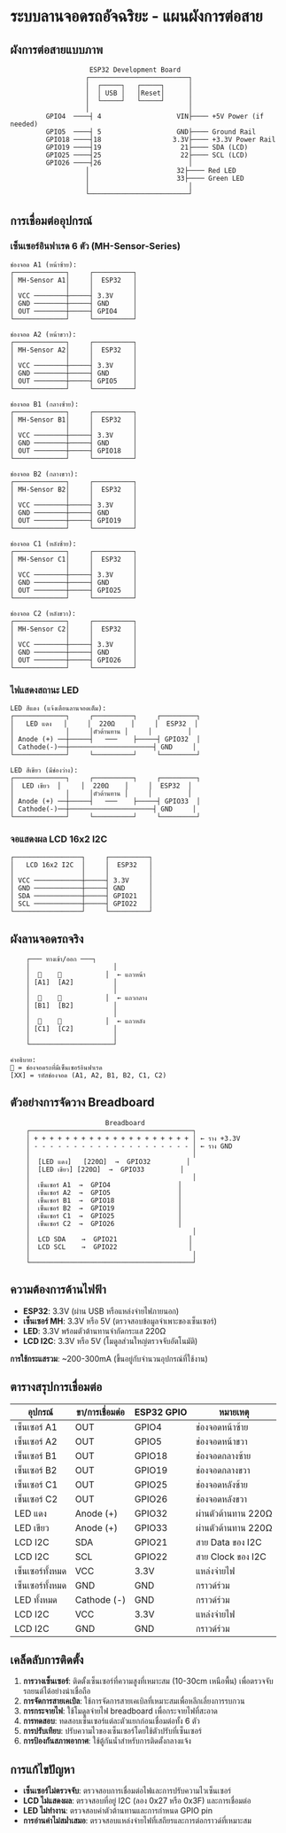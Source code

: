 # ระบบลานจอดรถอัจฉริยะ - แผนผังการต่อสาย

## ผังการต่อสายแบบภาพ

```
                    ESP32 Development Board
                   ┌─────────────────────────┐
                   │  ┌─────┐   ┌─────┐      │
                   │  │ USB │   │Reset│      │
                   │  └─────┘   └─────┘      │
                   │                         │
         GPIO4  ────┤ 4                   VIN├──── +5V Power (if needed)
         GPIO5  ────┤ 5                   GND├──── Ground Rail
         GPIO18 ────┤18                  3.3V├──── +3.3V Power Rail  
         GPIO19 ────┤19                    21├──── SDA (LCD)
         GPIO25 ────┤25                    22├──── SCL (LCD)
         GPIO26 ────┤26                      │
                   │                      32├──── Red LED  
                   │                      33├──── Green LED
                   │                         │
                   └─────────────────────────┘
```

## การเชื่อมต่ออุปกรณ์

### เซ็นเซอร์อินฟาเรด 6 ตัว (MH-Sensor-Series)
```
ช่องจอด A1 (หน้าซ้าย):
┌─────────────┐     ┌──────────┐
│ MH-Sensor A1│     │  ESP32   │
│             │     │          │
│ VCC ────────┼─────┤ 3.3V     │
│ GND ────────┼─────┤ GND      │  
│ OUT ────────┼─────┤ GPIO4    │
└─────────────┘     └──────────┘

ช่องจอด A2 (หน้าขวา):
┌─────────────┐     ┌──────────┐
│ MH-Sensor A2│     │  ESP32   │
│             │     │          │
│ VCC ────────┼─────┤ 3.3V     │
│ GND ────────┼─────┤ GND      │  
│ OUT ────────┼─────┤ GPIO5    │
└─────────────┘     └──────────┘

ช่องจอด B1 (กลางซ้าย):
┌─────────────┐     ┌──────────┐
│ MH-Sensor B1│     │  ESP32   │
│             │     │          │
│ VCC ────────┼─────┤ 3.3V     │
│ GND ────────┼─────┤ GND      │  
│ OUT ────────┼─────┤ GPIO18   │
└─────────────┘     └──────────┘

ช่องจอด B2 (กลางขวา):
┌─────────────┐     ┌──────────┐
│ MH-Sensor B2│     │  ESP32   │
│             │     │          │
│ VCC ────────┼─────┤ 3.3V     │
│ GND ────────┼─────┤ GND      │  
│ OUT ────────┼─────┤ GPIO19   │
└─────────────┘     └──────────┘

ช่องจอด C1 (หลังซ้าย):
┌─────────────┐     ┌──────────┐
│ MH-Sensor C1│     │  ESP32   │
│             │     │          │
│ VCC ────────┼─────┤ 3.3V     │
│ GND ────────┼─────┤ GND      │  
│ OUT ────────┼─────┤ GPIO25   │
└─────────────┘     └──────────┘

ช่องจอด C2 (หลังขวา):
┌─────────────┐     ┌──────────┐
│ MH-Sensor C2│     │  ESP32   │
│             │     │          │
│ VCC ────────┼─────┤ 3.3V     │
│ GND ────────┼─────┤ GND      │  
│ OUT ────────┼─────┤ GPIO26   │
└─────────────┘     └──────────┘
```

### ไฟแสดงสถานะ LED
```
LED สีแดง (แจ้งเตือนลานจอดเต็ม):
┌─────────────┐     ┌──────────┐     ┌─────────┐
│   LED แดง   │     │  220Ω    │     │  ESP32  │
│             │     │ตัวต้านทาน │     │         │
│ Anode (+) ──┼─────┤   ───    ├─────┤ GPIO32  │
│ Cathode(-)──┼─────────────────────┤ GND     │
└─────────────┘     └──────────┘     └─────────┘

LED สีเขียว (มีช่องว่าง):
┌─────────────┐     ┌──────────┐     ┌─────────┐
│  LED เขียว  │     │  220Ω    │     │  ESP32  │
│             │     │ตัวต้านทาน │     │         │
│ Anode (+) ──┼─────┤   ───    ├─────┤ GPIO33  │
│ Cathode(-)──┼─────────────────────┤ GND     │
└─────────────┘     └──────────┘     └─────────┘

```

### จอแสดงผล LCD 16x2 I2C
```
┌─────────────────┐     ┌──────────┐
│   LCD 16x2 I2C  │     │  ESP32   │
│                 │     │          │
│ VCC ────────────┼─────┤ 3.3V     │
│ GND ────────────┼─────┤ GND      │
│ SDA ────────────┼─────┤ GPIO21   │
│ SCL ────────────┼─────┤ GPIO22   │
└─────────────────┘     └──────────┘
```

## ผังลานจอดรถจริง

```
    ┌─── ทางเข้า/ออก ───┐
    │                     │
    │  🚗    🚗           │  ← แถวหน้า
    │ [A1]  [A2]          │
    │                     │
    │  🚗    🚗           │  ← แถวกลาง  
    │ [B1]  [B2]          │
    │                     │
    │  🚗    🚗           │  ← แถวหลัง
    │ [C1]  [C2]          │
    │                     │
    └─────────────────────┘

คำอธิบาย:
🚗 = ช่องจอดรถที่มีเซ็นเซอร์อินฟาเรด
[XX] = รหัสช่องจอด (A1, A2, B1, B2, C1, C2)
```

## ตัวอย่างการจัดวาง Breadboard

```
                        Breadboard
    ┌─────────────────────────────────────────┐
    │ + + + + + + + + + + + + + + + + + + + + │ ← ราง +3.3V
    │ - - - - - - - - - - - - - - - - - - - - │ ← ราง GND
    │                                         │
    │  [LED แดง]   [220Ω]  →  GPIO32         │
    │  [LED เขียว] [220Ω]  →  GPIO33         │
    │                                         │
    │  เซ็นเซอร์ A1  →  GPIO4                 │
    │  เซ็นเซอร์ A2  →  GPIO5                 │
    │  เซ็นเซอร์ B1  →  GPIO18                │
    │  เซ็นเซอร์ B2  →  GPIO19                │
    │  เซ็นเซอร์ C1  →  GPIO25                │
    │  เซ็นเซอร์ C2  →  GPIO26                │
    │                                         │
    │  LCD SDA    →  GPIO21                  │
    │  LCD SCL    →  GPIO22                  │
    │                                         │
    └─────────────────────────────────────────┘
```

## ความต้องการด้านไฟฟ้า

- **ESP32**: 3.3V (ผ่าน USB หรือแหล่งจ่ายไฟภายนอก)
- **เซ็นเซอร์ MH**: 3.3V หรือ 5V (ตรวจสอบข้อมูลจำเพาะของเซ็นเซอร์)
- **LED**: 3.3V พร้อมตัวต้านทานจำกัดกระแส 220Ω
- **LCD I2C**: 3.3V หรือ 5V (โมดูลส่วนใหญ่ตรวจจับอัตโนมัติ)

**การใช้กระแสรวม**: ~200-300mA (ขึ้นอยู่กับจำนวนอุปกรณ์ที่ใช้งาน)

## ตารางสรุปการเชื่อมต่อ

| อุปกรณ์ | ขา/การเชื่อมต่อ | ESP32 GPIO | หมายเหตุ |
|---------|----------------|------------|----------|
| เซ็นเซอร์ A1 | OUT | GPIO4 | ช่องจอดหน้าซ้าย |
| เซ็นเซอร์ A2 | OUT | GPIO5 | ช่องจอดหน้าขวา |
| เซ็นเซอร์ B1 | OUT | GPIO18 | ช่องจอดกลางซ้าย |
| เซ็นเซอร์ B2 | OUT | GPIO19 | ช่องจอดกลางขวา |
| เซ็นเซอร์ C1 | OUT | GPIO25 | ช่องจอดหลังซ้าย |
| เซ็นเซอร์ C2 | OUT | GPIO26 | ช่องจอดหลังขวา |
| LED แดง | Anode (+) | GPIO32 | ผ่านตัวต้านทาน 220Ω |
| LED เขียว | Anode (+) | GPIO33 | ผ่านตัวต้านทาน 220Ω |
| LCD I2C | SDA | GPIO21 | สาย Data ของ I2C |
| LCD I2C | SCL | GPIO22 | สาย Clock ของ I2C |
| เซ็นเซอร์ทั้งหมด | VCC | 3.3V | แหล่งจ่ายไฟ |
| เซ็นเซอร์ทั้งหมด | GND | GND | กราวด์ร่วม |
| LED ทั้งหมด | Cathode (-) | GND | กราวด์ร่วม |
| LCD I2C | VCC | 3.3V | แหล่งจ่ายไฟ |
| LCD I2C | GND | GND | กราวด์ร่วม |

## เคล็ดลับการติดตั้ง

1. **การวางเซ็นเซอร์**: ติดตั้งเซ็นเซอร์ที่ความสูงที่เหมาะสม (10-30cm เหนือพื้น) เพื่อตรวจจับรถยนต์ได้อย่างน่าเชื่อถือ
2. **การจัดการสายเคเบิล**: ใช้การจัดการสายเคเบิลที่เหมาะสมเพื่อหลีกเลี่ยงการรบกวน
3. **การกระจายไฟ**: ใช้โมดูลจ่ายไฟ breadboard เพื่อกระจายไฟที่สะอาด
4. **การทดสอบ**: ทดสอบเซ็นเซอร์แต่ละตัวแยกก่อนเชื่อมต่อทั้ง 6 ตัว
5. **การปรับเทียบ**: ปรับความไวของเซ็นเซอร์โดยใช้ตัวปรับที่เซ็นเซอร์
6. **การป้องกันสภาพอากาศ**: ใช้ตู้กันน้ำสำหรับการติดตั้งกลางแจ้ง

## การแก้ไขปัญหา

- **เซ็นเซอร์ไม่ตรวจจับ**: ตรวจสอบการเชื่อมต่อไฟและการปรับความไวเซ็นเซอร์
- **LCD ไม่แสดงผล**: ตรวจสอบที่อยู่ I2C (ลอง 0x27 หรือ 0x3F) และการเชื่อมต่อ
- **LED ไม่ทำงาน**: ตรวจสอบค่าตัวต้านทานและการกำหนด GPIO pin
- **การอ่านค่าไม่สม่ำเสมอ**: ตรวจสอบแหล่งจ่ายไฟที่เสถียรและการต่อกราวด์ที่เหมาะสม
